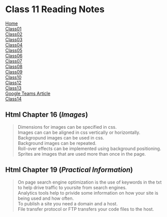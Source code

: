 # **Class 11 Reading Notes**

[Home](README.md)  
[Class01](Class01.md)  
[Class02](Class02.md)  
[Class03](Class03.md)  
[Class04](Class04.md)  
[Class05](Class05.md)  
[Class06](Class06.md)  
[Class07](Class07.md)  
[Class08](Class08.md)  
[Class09](Class09.md)  
[Class10](class10.md)  
[Class12](Class12.md)  
[Class13](Class13.md)  
[Google Teams Article](googleteams.md)  
[Class14](Class14.md)  

## Html Chapter 16 (*Images*)

> Dimensions for images can be specified in css.  
> Images can can be aligned in css vertically or horizontally.  
> Backgropund images can be used in css.  
> Background images can be repeated.  
> Roll-over effects can be implemented using background positioning.  
> Sprites are images that are used more than once in the page.  

## Html Chapter 19 (*Practical Information*)

> On page search engine optimization is the use of keywords in the txt to help drive traffic to yoursite from search engines.  
> Analytics tools help to privide some information on how your site is being used and how often.  
> To publish a site you need a domain and a host.  
> File transfer protocol or FTP transfers your code files to the host.  
